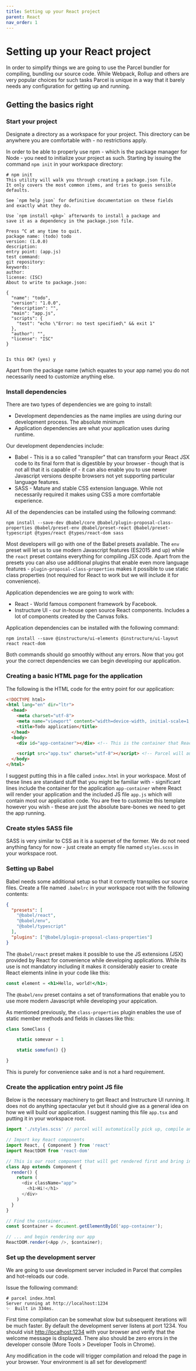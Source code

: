 ```yaml
---
title: Setting up your React project
parent: React
nav_order: 1
---
```


# Setting up your React project

In order to simplify things we are going to use the Parcel bundler for compiling, bundling our source code. While Webpack, Rollup and others are very popular choices for such tasks Parcel is unique in a way that it barely needs any configuration for getting up and running.

## Getting the basics right

### Start your project

Designate a directory as a workspace for your project. This directory can be anywhere you are comfortable with - no restrictions apply.

In order to be able to properly use npm - which is the package manager for Node - you need to initialize your project as such. Starting by issuing the command ```npm init``` in your workspace directory:

```shell
# npm init
This utility will walk you through creating a package.json file.
It only covers the most common items, and tries to guess sensible defaults.

See `npm help json` for definitive documentation on these fields
and exactly what they do.

Use `npm install <pkg>` afterwards to install a package and
save it as a dependency in the package.json file.

Press ^C at any time to quit.
package name: (todo) todo
version: (1.0.0)
description:
entry point: (app.js)
test command:
git repository:
keywords:
author:
license: (ISC)
About to write to package.json:

{
  "name": "todo",
  "version": "1.0.0",
  "description": "",
  "main": "app.js",
  "scripts": {
    "test": "echo \"Error: no test specified\" && exit 1"
  },
  "author": "",
  "license": "ISC"
}


Is this OK? (yes) y
```

Apart from the package name (which equates to your app name) you do not necessarily need to customize anything else.

### Install dependencies

There are two types of dependencies we are going to install:

* Development dependencies as the name implies are using during our development process. The absolute minimum
* Application dependencies are what your application uses during runtime.

Our development dependencies include:

* Babel - This is a so called "transpiler" that can transform your React JSX code to its final form that is digestible by your browser - though that is not all that it is capable of - it can also enable you to use newer Javascript versions despite browsers not yet supporting particular language features.
* SASS - Mature and stable CSS extension language. While not necessarily required it makes using CSS a more comfortable experience.

All of the dependencies can be installed using the following command:

```
npm install --save-dev @babel/core @babel/plugin-proposal-class-properties @babel/preset-env @babel/preset-react @babel/preset-typescript @types/react @types/react-dom sass
```

Most developers will go with one of the Babel presets available. The ```env``` preset will let us to use modern Javascript features (ES2015 and up) while the ```react``` preset contains everything for compiling JSX code. Apart from the presets you can also use additional plugins that enable even more language features - ```plugin-proposal-class-properties``` makes it possible to use static class properties (not required for React to work but we will include it for convenience).

Application dependencies we are going to work with:

* React - World famous component framework by Facebook.
* Instructure UI - our in-house open source React components. Includes a lot of components created by the Canvas folks.

Application dependencies can be installed with the following command:

```
npm install --save @instructure/ui-elements @instructure/ui-layout react react-dom
```

Both commands should go smoothly without any errors. Now that you got your the correct dependencies we can begin developing our application.

### Creating a basic HTML page for the application

The following is the HTML code for the entry point for our application:

```html
<!DOCTYPE html>
<html lang="en" dir="ltr">
  <head>
    <meta charset="utf-8">
    <meta name="viewport" content="width=device-width, initial-scale=1, shrink-to-fit=no">
    <title>Todo application</title>
  </head>
  <body>
    <div id="app-container"></div> <!-- This is the container that React uses to render our application -->

    <script src="app.tsx" charset="utf-8"></script> <!-- Parcel will automatically pick up and compile this file. This is where most of our work will be done. -->
  </body>
</html>
```

I suggest putting this in a file called ```index.html``` in your workspace. Most of these lines are standard stuff that you might be familiar with - significant lines include the container for the application ```app-container``` where React will render your application and the included JS file ```app.js``` which will contain most our application code. You are free to customize this template however you wish - these are just the absolute bare-bones we need to get the app running.

### Create styles SASS file

SASS is very similar to CSS as it is a superset of the former. We do not need anything fancy for now - just create an empty file named `styles.scss` in your workspace root.

### Setting up Babel

Babel needs some additional setup so that it correctly transpiles our source files. Create a file named `.babelrc` in your workspace root with the following contents:

```json
{
  "presets": [
    "@babel/react",
    "@babel/env",
    "@babel/typescript"
  ],
  "plugins": ["@babel/plugin-proposal-class-properties"]
}
```

The `@babel/react` preset makes it possible to use the JS extensions (JSX) provided by React for convenience while developing applications. While its use is not mandatory including it makes it considerably easier to create React elements inline in your code like this:

```jsx
const element = <h1>Hello, world!</h1>;
```

The `@babel/env` preset contains a set of transformations that enable you to use more modern Javascript while developing your appication.

As mentioned previously, the `class-properties` plugin enables the use of static member methods and fields in classes like this:

```js
class SomeClass {

	static somevar = 1

	static somefun() {}

}
```

This is purely for convenience sake and is not a hard requirement.


### Create the application entry point JS file

Below is the necessary machinery to get React and Instructure UI running. It does not do anything spectacular yet but it should give as a general idea on how we will build our application. I suggest naming this file `app.tsx` and putting it in your workspace root.

```typescript
import './styles.scss' // parcel will automatically pick up, compile and include this file

// Import key React components
import React, { Component } from 'react'
import ReactDOM from 'react-dom'

// This is our root component that will get rendered first and bring in all the other components
class App extends Component {
  render() {
    return (
      <div className="app">
      	<h1>Hi!</h1>
      </div>
    )
  }
}

// Find the container...
const $container = document.getElementById('app-container');

// ... and begin rendering our app
ReactDOM.render(<App />, $container);
```

### Set up the development server

We are going to use development server included in Parcel that compiles and hot-reloads our code.

Issue the following command:

```shell
# parcel index.html
Server running at http://localhost:1234
✨  Built in 334ms.
```

First time compilation can be somewhat slow but subsequent iterations will be much faster. By default the development server listens at port 1234. You should visit [http://localhost:1234](http://localhost:1234) with your browser and verify that the welcome message is displayed. There also should be zero errors in the developer console (More Tools > Developer Tools in Chrome).

Any modification in the code will trigger compilation and reload the page in your browser. Your environment is all set for development!
